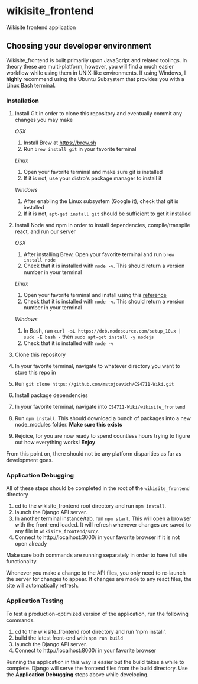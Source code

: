 # wikisite_frontend
Wikisite frontend application

## Choosing your developer environment
Wikisite_frontend is built primarily upon JavaScript and related toolings. 
In theory these are multi-platform, however, you will find a much easier workflow while using them in UNIX-like environments.
If using Windows, I __highly__ recommend using the Ubuntu Subsystem that provides you with a Linux Bash terminal.

### Installation
1. Install Git in order to clone this repository and eventually commit any changes you may make

    _OSX_
      1. Install Brew at https://brew.sh
      2. Run `brew install git` in your favorite terminal
    
    _Linux_
      1. Open your favorite terminal and make sure git is installed
      2. If it is not, use your distro's package manager to install it
    
    _Windows_
      1. After enabling the Linux subsystem (Google it), check that git is installed
      2. If it is not, `apt-get install git` should be sufficient to get it installed
    
2. Install Node and npm in order to install dependencies, compile/transpile react, and run our server
  
    _OSX_
      1. After installing Brew, Open your favorite terminal and run `brew install node`
      2. Check that it is installed with `node -v`. This should return a version number in your terminal
    
    _Linux_
      1. Open your favorite terminal and install using this [reference](https://nodejs.org/en/download/package-manager/)
      2. Check that it is installed with `node -v`. This should return a version number in your terminal
      
    _Windows_
      1. In Bash, run `curl -sL https://deb.nodesource.com/setup_10.x | sudo -E bash -` then `sudo apt-get install -y nodejs`
      2. Check that it is installed with `node -v`
    
3. Clone this repository
  1. In your favorite terminal, navigate to whatever directory you want to store this repo in
  2. Run `git clone https://github.com/mstojcevich/CS4711-Wiki.git`
  
4. Install package dependencies
  1. In your favorite terminal, navigate into `CS4711-Wiki/wikisite_frontend`
  2. Run `npm install`. This should download a bunch of packages into a new node_modules folder. __Make sure this exists__
  
5. Rejoice, for you are now ready to spend countless hours trying to figure out how everything works! __Enjoy__ 

From this point on, there should not be any platform disparities as far as development goes.

### Application Debugging
All of these steps should be completed in the root of the `wikisite_frontend` directory

1. cd to the wikisite_frontend root directory and run `npm install`.
2. launch the Django API server.
3. In another terminal instance/tab, run `npm start`. This will open a browser with the front-end loaded. It will refresh whenever changes are saved to any file in `wikisite_frontend/src/`.
4. Connect to http://localhost:3000/ in your favorite browser if it is not open already

Make sure both commands are running separately in order to have full site functionality.

Whenever you make a change to the API files, you only need to re-launch the server for changes to appear.
If changes are made to any react files, the site will automatically refresh.

### Application Testing
To test a production-optimized version of the application, run the following commands.
1. cd to the wikisite_frontend root directory and run 'npm install'.
2. build the latest front-end with `npm run build`
3. launch the Django API server.
4. Connect to http://localhost:8000/ in your favorite browser

Running the application in this way is easier but the build takes a while to complete.
Django will serve the frontend files from the build directory.
Use the __Application Debugging__ steps above while developing.